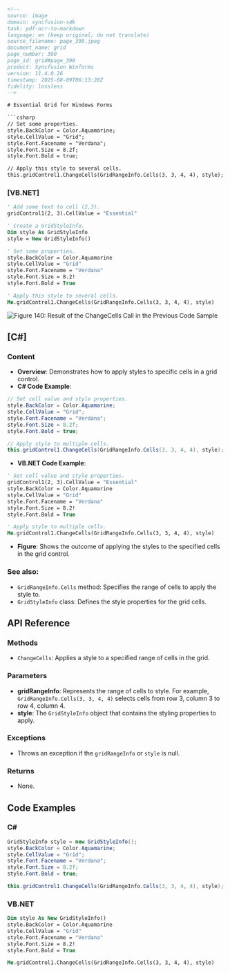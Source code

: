 ```html
<!-- 
source: image
domain: syncfusion-sdk
task: pdf-ocr-to-markdown
language: en (keep original; do not translate)
source_filename: page_390.jpeg
document_name: grid
page_number: 390
page_id: grid#page_390
product: Syncfusion Winforms
version: 11.4.0.26
timestamp: 2025-08-09T06:13:28Z
fidelity: lossless
-->

# Essential Grid for Windows Forms

```csharp
// Set some properties.
style.BackColor = Color.Aquamarine;
style.CellValue = "Grid";
style.Font.Facename = "Verdana";
style.Font.Size = 8.2f;
style.Font.Bold = true;

// Apply this style to several cells.
this.gridControl1.ChangeCells(GridRangeInfo.Cells(3, 3, 4, 4), style);
```

### [VB.NET]

```vb
' Add some text to cell (2,3).
gridControl1(2, 3).CellValue = "Essential"

' Create a GridStyleInfo.
Dim style As GridStyleInfo
style = New GridStyleInfo()

' Set some properties.
style.BackColor = Color.Aquamarine
style.CellValue = "Grid"
style.Font.Facename = "Verdana"
style.Font.Size = 8.2!
style.Font.Bold = True

' Apply this style to several cells.
Me.gridControl1.ChangeCells(GridRangeInfo.Cells(3, 3, 4, 4), style)
```

![Figure 140: Result of the ChangeCells Call in the Previous Code Sample](./image.png)

## [C#]

### Content

- **Overview**: Demonstrates how to apply styles to specific cells in a grid control.
- **C# Code Example**:
```csharp
// Set cell value and style properties.
style.BackColor = Color.Aquamarine;
style.CellValue = "Grid";
style.Font.Facename = "Verdana";
style.Font.Size = 8.2f;
style.Font.Bold = true;

// Apply style to multiple cells.
this.gridControl1.ChangeCells(GridRangeInfo.Cells(3, 3, 4, 4), style);
```
- **VB.NET Code Example**:
```vb
' Set cell value and style properties.
gridControl1(2, 3).CellValue = "Essential"
style.BackColor = Color.Aquamarine
style.CellValue = "Grid"
style.Font.Facename = "Verdana"
style.Font.Size = 8.2!
style.Font.Bold = True

' Apply style to multiple cells.
Me.gridControl1.ChangeCells(GridRangeInfo.Cells(3, 3, 4, 4), style)
```

- **Figure**: Shows the outcome of applying the styles to the specified cells in the grid control.

### See also:
- `GridRangeInfo.Cells` method: Specifies the range of cells to apply the style to.
- `GridStyleInfo` class: Defines the style properties for the grid cells.

## API Reference

### Methods
- `ChangeCells`: Applies a style to a specified range of cells in the grid.

### Parameters
- **gridRangeInfo**: Represents the range of cells to style. For example, `GridRangeInfo.Cells(3, 3, 4, 4)` selects cells from row 3, column 3 to row 4, column 4.
- **style**: The `GridStyleInfo` object that contains the styling properties to apply.

### Exceptions
- Throws an exception if the `gridRangeInfo` or `style` is null.

### Returns
- None.

## Code Examples

### C#

```csharp
GridStyleInfo style = new GridStyleInfo();
style.BackColor = Color.Aquamarine;
style.CellValue = "Grid";
style.Font.Facename = "Verdana";
style.Font.Size = 8.2f;
style.Font.Bold = true;

this.gridControl1.ChangeCells(GridRangeInfo.Cells(3, 3, 4, 4), style);
```

### VB.NET

```vb
Dim style As New GridStyleInfo()
style.BackColor = Color.Aquamarine
style.CellValue = "Grid"
style.Font.Facename = "Verdana"
style.Font.Size = 8.2!
style.Font.Bold = True

Me.gridControl1.ChangeCells(GridRangeInfo.Cells(3, 3, 4, 4), style)
```

<!-- tags: [Syncfusion Winforms, Grid, GridStyleInfo, ChangeCells] keywords: [grid, style, cell styling, grid control] -->
```